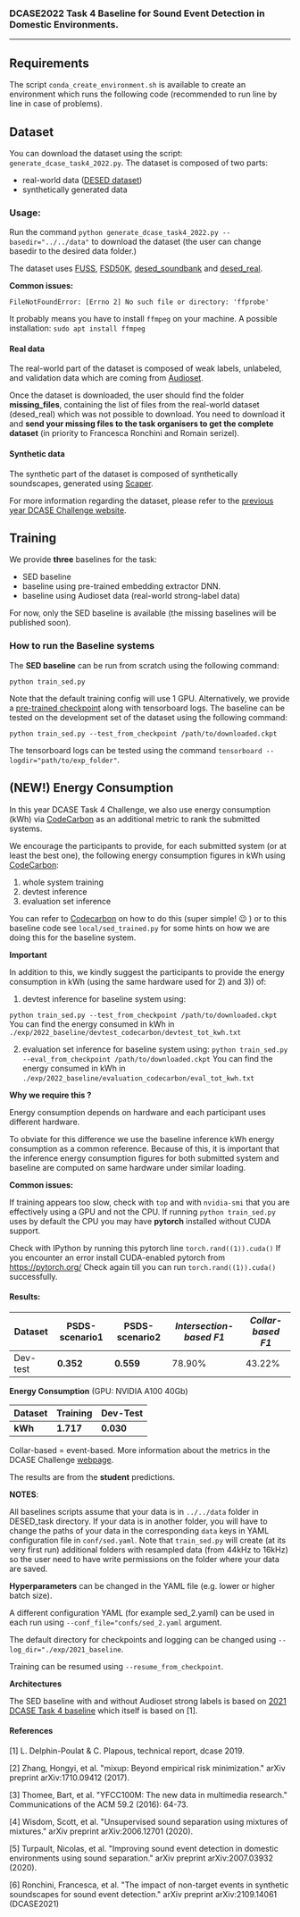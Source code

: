 ### DCASE2022 Task 4 Baseline for Sound Event Detection in Domestic Environments.

---

## Requirements

The script `conda_create_environment.sh` is available to create an environment which runs the
following code (recommended to run line by line in case of problems).

## Dataset
You can download the dataset using the script: `generate_dcase_task4_2022.py`.
The dataset is composed of two parts:
- real-world data ([DESED dataset][desed])
- synthetically generated data 


### Usage:
Run the command `python generate_dcase_task4_2022.py --basedir="../../data"` to download the dataset (the user can change basedir to the desired data folder.)

The dataset uses [FUSS][fuss_git], [FSD50K][FSD50K], [desed_soundbank][desed] and [desed_real][desed].

**Common issues:**

`FileNotFoundError: [Errno 2] No such file or directory: 'ffprobe'`

It probably means you have to install `ffmpeg` on your machine. 
A possible installation: `sudo apt install ffmpeg`

#### Real data
The real-world part of the dataset is composed of weak labels, unlabeled, and validation data which are coming from [Audioset][audioset].

Once the dataset is downloaded, the user should find the folder **missing_files**, containing the list of files from the real-world dataset (desed_real) which was not possible to download. You need to download it and **send your missing files to the task
organisers to get the complete dataset** (in priority to Francesca Ronchini and Romain serizel).

#### Synthetic data 
The synthetic part of the dataset is composed of synthetically soundscapes, generated using [Scaper][scaper]. 


For more information regarding the dataset, please refer to the [previous year DCASE Challenge website][dcase_20_dataset]. 



## Training
We provide **three** baselines for the task:
- SED baseline
- baseline using pre-trained embedding extractor DNN. 
- baseline using Audioset data (real-world strong-label data)

For now, only the SED baseline is available (the missing baselines will be published soon).

### How to run the Baseline systems
The **SED baseline** can be run from scratch using the following command:

`python train_sed.py`

Note that the default training config will use 1 GPU. 
Alternatively, we provide a [pre-trained checkpoint][zenodo_pretrained_models] along with tensorboard logs. The baseline can be tested on the development set of the dataset using the following command:

`python train_sed.py --test_from_checkpoint /path/to/downloaded.ckpt`

The tensorboard logs can be tested using the command `tensorboard --logdir="path/to/exp_folder"`.


## **(NEW!)** Energy Consumption

In this year DCASE Task 4 Challenge, we also use energy consumption (kWh)
via [CodeCarbon](https://github.com/mlco2/codecarbon) as an additional metric to rank the submitted systems.

We encourage the participants to provide, for each submitted system (or at least the best one), the following energy consumption figures in kWh using [CodeCarbon](https://github.com/mlco2/codecarbon):

1) whole system training
2) devtest inference
3) evaluation set inference

You can refer to [Codecarbon](https://github.com/mlco2/codecarbon) on how to do this (super simple! 😉 )
or to this baseline code see `local/sed_trained.py` for some hints on 
how we are doing this for the baseline system.


**Important** 

In addition to this, we kindly suggest the participants to
provide the energy consumption in kWh (using the same hardware used for 2) and 3)) of:

1) devtest inference for baseline system using: 

`python train_sed.py --test_from_checkpoint /path/to/downloaded.ckpt`
You can find the energy consumed in kWh in `./exp/2022_baseline/devtest_codecarbon/devtest_tot_kwh.txt`

2) evaluation set inference for baseline system using:
`python train_sed.py --eval_from_checkpoint /path/to/downloaded.ckpt`
You can find the energy consumed in kWh in `./exp/2022_baseline/evaluation_codecarbon/eval_tot_kwh.txt`

**Why we require this ?**

Energy consumption depends on hardware and each participant uses
different hardware. 

To obviate for this difference we use the baseline inference kWh energy consumption 
as a common reference. Because of this, it is important that the
inference energy consumption figures for both submitted system 
and baseline are computed on same hardware under similar loading. 



**Common issues:**

If training appears too slow, check with `top` and with `nvidia-smi` that you 
are effectively using a GPU and not the CPU. 
If running `python train_sed.py` uses by default the CPU you may have **pytorch** installed 
without CUDA support. 

Check with IPython by running this pytorch line `torch.rand((1)).cuda()` 
If you encounter an error install CUDA-enabled pytorch from https://pytorch.org/
Check again till you can run `torch.rand((1)).cuda()` successfully. 

#### Results:

Dataset | **PSDS-scenario1** | **PSDS-scenario2** | *Intersection-based F1* | *Collar-based F1* 
--------|--------------------|--------------------|-------------------------|-----------------
Dev-test| **0.352**          | **0.559**          | 78.90%                  | 43.22%

**Energy Consumption** (GPU: NVIDIA A100 40Gb)

Dataset | Training  | Dev-Test |
--------|-----------|--------------------
**kWh** | **1.717** | **0.030**           

Collar-based = event-based. More information about the metrics in the DCASE Challenge [webpage][dcase22_webpage].

The results are from the **student** predictions. 

**NOTES**:

All baselines scripts assume that your data is in `../../data` folder in DESED_task directory.
If your data is in another folder, you will have to change the paths of your data in the corresponding `data` keys in YAML configuration file in `conf/sed.yaml`.
Note that `train_sed.py` will create (at its very first run) additional folders with resampled data (from 44kHz to 16kHz)
so the user need to have write permissions on the folder where your data are saved.

**Hyperparameters** can be changed in the YAML file (e.g. lower or higher batch size).

A different configuration YAML (for example sed_2.yaml) can be used in each run using `--conf_file="confs/sed_2.yaml` argument.

The default directory for checkpoints and logging can be changed using `--log_dir="./exp/2021_baseline`.

Training can be resumed using `--resume_from_checkpoint`.

**Architectures**

The SED baseline with and without Audioset strong labels is based on [2021 DCASE Task 4 baseline][dcase_21_repo]
which itself is based on [1].


[audioset]: https://research.google.com/audioset/
[dcase22_webpage]: https://dcase.community/challenge2022/task-sound-event-detection-in-domestic-environments
[dcase_21_repo]: https://github.com/DCASE-REPO/DESED_task/tree/master/recipes/dcase2021_task4_baseline
[dcase_20_dataset]: https://dcase.community/challenge2021/task-sound-event-detection-and-separation-in-domestic-environments#audio-dataset
[desed]: https://github.com/turpaultn/DESED
[fuss_git]: https://github.com/google-research/sound-separation/tree/master/datasets/fuss
[fsd50k]: https://zenodo.org/record/4060432
[zenodo_pretrained_models]: https://zenodo.org/record/4639817
[google_sourcesep_repo]: https://github.com/google-research/sound-separation/tree/master/datasets/yfcc100m
[sdk_installation_instructions]: https://cloud.google.com/sdk/docs/install
[zenodo_evaluation_dataset]: https://zenodo.org/record/4892545#.YMHH_DYzadY
[scaper]: https://github.com/justinsalamon/scaper

#### References
[1] L. Delphin-Poulat & C. Plapous, technical report, dcase 2019.

[2] Zhang, Hongyi, et al. "mixup: Beyond empirical risk minimization." arXiv preprint arXiv:1710.09412 (2017).

[3] Thomee, Bart, et al. "YFCC100M: The new data in multimedia research." Communications of the ACM 59.2 (2016): 64-73.

[4] Wisdom, Scott, et al. "Unsupervised sound separation using mixtures of mixtures." arXiv preprint arXiv:2006.12701 (2020).

[5] Turpault, Nicolas, et al. "Improving sound event detection in domestic environments using sound separation." arXiv preprint arXiv:2007.03932 (2020).

[6] Ronchini, Francesca, et al. "The impact of non-target events in synthetic soundscapes for sound event detection." arXiv preprint arXiv:2109.14061 (DCASE2021)
